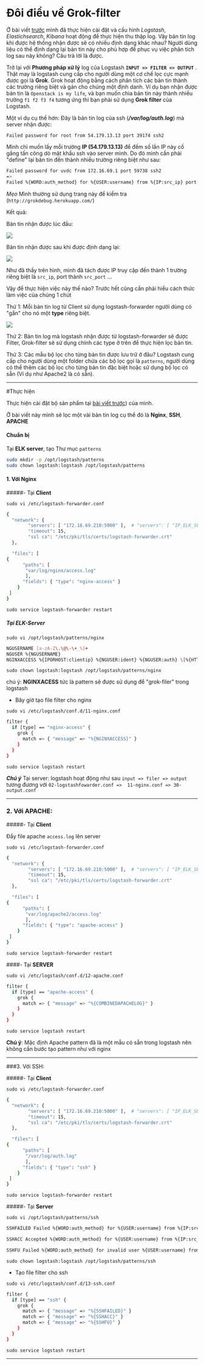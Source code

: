 # Đôi điều về Grok-filter

Ở bài viết [trước](https://github.com/huytm/ELK---STACK/blob/master/README.md) mình đã thực hiện cài đặt và cấu hình *Logstash*, *Elastichsearch*, *Kibana* hoạt động để thực hiện thu thập log. Vậy bản tin log khi được hệ thống nhận được sẽ có nhiều định dạng khác nhau? Người dùng liệu có thể định dạng lại bản tin này cho phù hợp để phục vụ việc phân tích log sau này không? Câu trả lời là được.

Trở lại với **Phương pháp xử lý** log của Logstash **`INPUT => FILTER => OUTPUT`** . Thật may là logstash cung cấp cho người dùng một cơ chế lọc cực mạnh được gọi là **Grok**. Grok hoạt động bằng cách phân tích các bản tin thành các trường riêng biệt và gán cho chúng một định danh. Ví dụ bạn nhận được bản tin là `Openstack is my life`, và bạn muốn chia bản tin này thành nhiều trường `f1 f2 f3 f4` tương ứng thì bạn phải sử dụng **Grok filter** của Logstash.

Một ví dụ cụ thể hơn: Đây là bản tin log của ssh (***/var/log/auth.log***) mà server nhận được:

`Failed password for root from 54.179.13.13 port 39174 ssh2`

Mình chỉ muốn lấy mỗi trường **IP (54.179.13.13)** để đếm số lần IP này cố gắng tấn công dò mật khẩu ssh vào server mình. Do đó mình cần phải "define" lại bản tin đến thành nhiều trường riêng biệt như sau:

```sh
Failed password for uvdc from 172.16.69.1 port 59738 ssh2
=>
Failed %{WORD:auth_method} for %{USER:username} from %{IP:src_ip} port %{INT:src_port} ssh2

```

*Mẹo* Mình thường sử dụng trang này để kiểm tra (`http://grokdebug.herokuapp.com/`)

Kết quả:

Bản tin nhận được lúc đầu:

<img src="http://i.imgur.com/goVH1Am.png">

Bản tin nhận được sau khi được định dạng lại:

<img src="http://i.imgur.com/WfW18Vm.png">

Như đã thấy trên hình, mình đã tách được IP truy cập đến thành 1 trường riêng biệt là `src_ip`, port thành `src_port` ...

Vậy để thực hiện việc này thế nào? Trước hết cũng cần phải hiểu cách thức làm việc của chúng 1 chút

Thứ 1: Mỗi bản tin log từ Client sử dụng logstash-forwarder người dùng có "gắn" cho nó một **type** riêng biệt.

<img src="http://i.imgur.com/FuIOiU1.png">

Thứ 2: Bản tin log mà logstash nhận được từ logstash-forwarder sẽ được Filter, Grok-filter sẽ sử dụng chính các type ở trên để thực hiện lọc bản tin.

Thứ 3: Các mẫu bộ lọc cho từng bản tin được lưu trữ ở đâu? Logstash cung cấp cho người dùng một folder chứa các bộ lọc gọi là `patterns`, người dùng có thể thêm các bộ lọc cho từng bản tin đặc biệt hoặc sử dụng bộ lọc có sẵn (Ví dụ như Apache2 là có sẵn).

---

#Thực hiện

Thực hiện cài đặt bộ sản phẩm tại [bài viết trước](https://github.com/huytm/ELK---STACK/blob/master/README.md)) của mình.

Ở bài viết này mình sẽ lọc một vài bản tin log cụ thể đó là **Nginx**, **SSH**, **APACHE**

#### Chuẩn bị

Tại **ELK server**, tạo Thư mục `patterns`

```sh
sudo mkdir -p /opt/logstash/patterns
sudo chown logstash:logstash /opt/logstash/patterns
```

#### 1. Với Nginx

#####- Tại **Client**

`sudo vi /etc/logstash-forwarder.conf`

```sh
{
  "network": {
        "servers": [ "172.16.69.210:5000" ],  # "servers": [ "IP_ELK_SERVER:PORT" ]
        "timeout": 15,
        "ssl ca": "/etc/pki/tls/certs/logstash-forwarder.crt" 
  },

  "files": [
{
      "paths": [
       "var/log/nginx/access.log"
       ],
      "fields": { "type": "nginx-access" }
    }
 ]
}

```

`sudo service logstash-forwarder restart`

##### Tại **ELK-Server**

`sudo vi /opt/logstash/patterns/nginx`

```sh
NGUSERNAME [a-zA-Z\.\@\-\+_%]+
NGUSER %{NGUSERNAME}
NGINXACCESS %{IPORHOST:clientip} %{NGUSER:ident} %{NGUSER:auth} \[%{HTTPDATE:timestamp}\] "%{WORD:verb} %{URIPATHPARAM:request} HTTP/%{NUMBER:httpversion}" %{NUMBER:response} (?:%{NUMBER:bytes}|-) (?:"(?:%{URI:referrer}|-)"|%{QS:referrer}) %{QS:agent}

```

`sudo chown logstash:logstash /opt/logstash/patterns/nginx`

chú ý: **NGINXACESS** tức là pattern sẽ được sử dụng để "grok-filer" trong logstash

- Bây giờ tạo file filter cho nginx

`sudo vi /etc/logstash/conf.d/11-nginx.conf`

```sh
filter {
  if [type] == "nginx-access" {
    grok {
      match => { "message" => "%{NGINXACCESS}" }
    }
  }
}

```

`sudo service logstash restart`

***Chú ý*** Tại server: logstash hoạt động như sau `input => filer => output` tương đương với `02-logstashfowarder.conf =>  11-nginx.conf => 30-output.conf`

---

### 2. Với APACHE:

#####- Tại **Client**

Đẩy file apache `access.log` lên server

`sudo vi /etc/logstash-forwarder.conf`

```sh
{
  "network": {
        "servers": [ "172.16.69.210:5000" ],  # "servers": [ "IP_ELK_SERVER:PORT" ]
        "timeout": 15,
        "ssl ca": "/etc/pki/tls/certs/logstash-forwarder.crt" 
  },

  "files": [
{
      "paths": [
       "var/log/apache2/access.log"
       ],
      "fields": { "type": "apache-access" }
    }
 ]
}

```

`sudo service logstash-forwarder restart`

 ####- Tại **SERVER**

`sudo vi /etc/logstash/conf.d/12-apache.conf`

```sh
filter {
  if [type] == "apache-access" {
    grok {
      match => { "message" => "%{COMBINEDAPACHELOG}" }
    }
  }
}
```

`sudo service logstash restart`

**Chú ý**: Mặc định Apache pattern đã là một mẫu có sẵn trong logstash nên không cần bước tạo pattern như với nginx


---

###3. Với SSH:

 #####- Tại **Client**

`sudo vi /etc/logstash-forwarder.conf`

```sh
{
  "network": {
        "servers": [ "172.16.69.210:5000" ],  # "servers": [ "IP_ELK_SERVER:PORT" ]
        "timeout": 15,
        "ssl ca": "/etc/pki/tls/certs/logstash-forwarder.crt" 
  },

  "files": [
{
      "paths": [
       "/var/log/auth.log"
       ],
      "fields": { "type": "ssh" }
    }
 ]
}

```

`sudo service logstash-forwarder restart`


 #####- Tại **Server**

`sudo vi /opt/logstash/patterns/ssh`

```sh
SSHFAILED Failed %{WORD:auth_method} for %{USER:username} from %{IP:src_ip} port %{INT:src_port} ssh2

SSHACC Accepted %{WORD:auth_method} for %{USER:username} from %{IP:src_ip} port %{INT:src_port} ssh2

SSHFU Failed %{WORD:auth_method} for invalid user %{USER:username} from %{IP:src_ip} port %{INT:src_port} ssh2
```

`sudo chown logstash:logstash /opt/logstash/patterns/ssh`

- Tạo file filter cho ssh

`sudo vi /etc/logstash/conf.d/13-ssh.conf`

```sh
filter {
  if [type] == "ssh" {
    grok {
      match => { "message" => "%{SSHFAILED}" }
      match => { "message" => "%{SSHACC}" }
      match => { "message" => "%{SSHFU}" }    
    } 
  }
}

```

`sudo service logstash restart`

--- 




